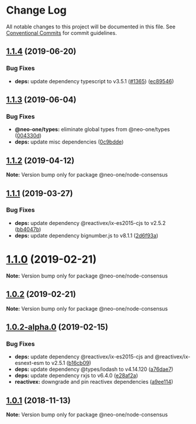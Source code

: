 # Change Log

All notable changes to this project will be documented in this file.
See [Conventional Commits](https://conventionalcommits.org) for commit guidelines.

## [1.1.4](https://github.com/neo-one-suite/neo-one/compare/@neo-one/node-consensus@1.1.3...@neo-one/node-consensus@1.1.4) (2019-06-20)


### Bug Fixes

* **deps:** update dependency typescript to v3.5.1 ([#1365](https://github.com/neo-one-suite/neo-one/issues/1365)) ([ec89546](https://github.com/neo-one-suite/neo-one/commit/ec89546))





## [1.1.3](https://github.com/neo-one-suite/neo-one/compare/@neo-one/node-consensus@1.1.2...@neo-one/node-consensus@1.1.3) (2019-06-04)


### Bug Fixes

* **@neo-one/types:** eliminate global types from @neo-one/types ([004330d](https://github.com/neo-one-suite/neo-one/commit/004330d))
* **deps:** update misc dependencies ([0c9bdde](https://github.com/neo-one-suite/neo-one/commit/0c9bdde))





## [1.1.2](https://github.com/neo-one-suite/neo-one/compare/@neo-one/node-consensus@1.1.1...@neo-one/node-consensus@1.1.2) (2019-04-12)

**Note:** Version bump only for package @neo-one/node-consensus





## [1.1.1](https://github.com/neo-one-suite/neo-one/compare/@neo-one/node-consensus@1.1.0...@neo-one/node-consensus@1.1.1) (2019-03-27)


### Bug Fixes

* **deps:** update dependency @reactivex/ix-es2015-cjs to v2.5.2 ([bb4047b](https://github.com/neo-one-suite/neo-one/commit/bb4047b))
* **deps:** update dependency bignumber.js to v8.1.1 ([2d6f93a](https://github.com/neo-one-suite/neo-one/commit/2d6f93a))





# [1.1.0](https://github.com/neo-one-suite/neo-one/compare/@neo-one/node-consensus@1.0.2...@neo-one/node-consensus@1.1.0) (2019-02-21)

**Note:** Version bump only for package @neo-one/node-consensus





## [1.0.2](https://github.com/neo-one-suite/neo-one/compare/@neo-one/node-consensus@1.0.2-alpha.0...@neo-one/node-consensus@1.0.2) (2019-02-21)

**Note:** Version bump only for package @neo-one/node-consensus





## [1.0.2-alpha.0](https://github.com/neo-one-suite/neo-one/compare/@neo-one/node-consensus@1.0.1...@neo-one/node-consensus@1.0.2-alpha.0) (2019-02-15)


### Bug Fixes

* **deps:** update dependency @reactivex/ix-es2015-cjs and @reactivex/ix-esnext-esm to v2.5.1 ([b16cb09](https://github.com/neo-one-suite/neo-one/commit/b16cb09))
* **deps:** update dependency @types/lodash to v4.14.120 ([a76dae7](https://github.com/neo-one-suite/neo-one/commit/a76dae7))
* **deps:** update dependency rxjs to v6.4.0 ([e28af2a](https://github.com/neo-one-suite/neo-one/commit/e28af2a))
* **reactivex:** downgrade and pin reactivex dependencies ([a9ee114](https://github.com/neo-one-suite/neo-one/commit/a9ee114))





## [1.0.1](https://github.com/neo-one-suite/neo-one/compare/@neo-one/node-consensus@1.0.0...@neo-one/node-consensus@1.0.1) (2018-11-13)

**Note:** Version bump only for package @neo-one/node-consensus
